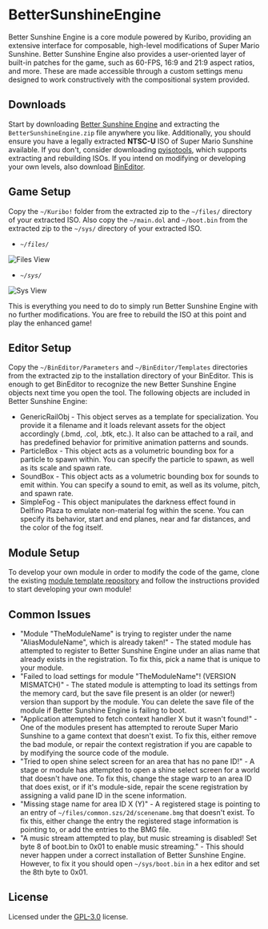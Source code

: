 # BetterSunshineEngine
Better Sunshine Engine is a core module powered by Kuribo, providing an extensive interface for composable, high-level modifications of Super Mario Sunshine. Better Sunshine Engine also provides a user-oriented layer of built-in patches for the game, such as 60-FPS, 16:9 and 21:9 aspect ratios, and more. These are made accessible through a custom settings menu designed to work constructively with the compositional system provided.

## Downloads
Start by downloading [Better Sunshine Engine](https://github.com/DotKuribo/BetterSunshineEngine/releases/latest) and extracting the `BetterSunshineEngine.zip` file anywhere you like. Additionally, you should ensure you have a legally extracted **NTSC-U** ISO of Super Mario Sunshine available. If you don't, consider downloading [pyisotools](https://github.com/JoshuaMKW/pyisotools/releases/latest), which supports extracting and rebuilding ISOs.
If you intend on modifying or developing your own levels, also download [BinEditor](https://github.com/AugsEU/Bin-editor-improvements/releases/latest).

## Game Setup
Copy the `~/Kuribo!` folder from the extracted zip to the `~/files/` directory of your extracted ISO. Also copy the `~/main.dol` and `~/boot.bin` from the extracted zip to the `~/sys/` directory of your extracted ISO.
- *`~/files/`*

![Files View](https://github.com/DotKuribo/BetterSunshineEngine/assets/60854312/19807c00-ad9b-4d5d-be37-ff35dfe27739)
  
- *`~/sys/`*

![Sys View](https://github.com/DotKuribo/BetterSunshineEngine/assets/60854312/55a779ea-acfa-45e2-9f7e-6f5fb01059e3)

This is everything you need to do to simply run Better Sunshine Engine with no further modifications. You are free to rebuild the ISO at this point and play the enhanced game!

## Editor Setup
Copy the `~/BinEditor/Parameters` and `~/BinEditor/Templates` directories from the extracted zip to the installation directory of your BinEditor. This is enough to get BinEditor to recognize the new Better Sunshine Engine objects next time you open the tool.
The following objects are included in Better Sunshine Engine:
- GenericRailObj - This object serves as a template for specialization. You provide it a filename and it loads relevant assets for the object accordingly (.bmd, .col, .btk, etc.). It also can be attached to a rail, and has predefined behavior for primitive animation patterns and sounds.
- ParticleBox - This object acts as a volumetric bounding box for a particle to spawn within. You can specify the particle to spawn, as well as its scale and spawn rate.
- SoundBox - This object acts as a volumetric bounding box for sounds to emit within. You can specify a sound to emit, as well as its volume, pitch, and spawn rate.
- SimpleFog - This object manipulates the darkness effect found in Delfino Plaza to emulate non-material fog within the scene. You can specify its behavior, start and end planes, near and far distances, and the color of the fog itself.

## Module Setup
To develop your own module in order to modify the code of the game, clone the existing [module template repository](https://github.com/DotKuribo/BetterSunshineModule) and follow the instructions provided to start developing your own module!

## Common Issues
- "Module "TheModuleName" is trying to register under the name "AliasModuleName", which is already taken!" - The stated module has attempted to register to Better Sunshine Engine under an alias name that already exists in the registration. To fix this, pick a name that is unique to your module.
- "Failed to load settings for module "TheModuleName"! (VERSION MISMATCH)" - The stated module is attempting to load its settings from the memory card, but the save file present is an older (or newer!) version than support by the module. You can delete the save file of the module if Better Sunshine Engine is failing to boot.
- "Application attempted to fetch context handler X but it wasn't found!" - One of the modules present has attempted to reroute Super Mario Sunshine to a game context that doesn't exist. To fix this, either remove the bad module, or repair the context registration if you are capable to by modifying the source code of the module.
- "Tried to open shine select screen for an area that has no pane ID!" - A stage or module has attempted to open a shine select screen for a world that doesn't have one. To fix this, change the stage warp to an area ID that does exist, or if it's module-side, repair the scene registration by assigning a valid pane ID in the scene information.
- "Missing stage name for area ID X (Y)" - A registered stage is pointing to an entry of `~/files/common.szs/2d/scenename.bmg` that doesn't exist. To fix this, either change the entry the registered stage information is pointing to, or add the entries to the BMG file.
- "A music stream attempted to play, but music streaming is disabled! Set byte 8 of boot.bin to 0x01 to enable music streaming." - This should never happen under a correct installation of Better Sunshine Engine. However, to fix it you should open `~/sys/boot.bin` in a hex editor and set the 8th byte to 0x01.

## License
Licensed under the [GPL-3.0](LICENSE) license.
